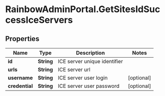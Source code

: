 # RainbowAdminPortal.GetSitesIdSuccessIceServers

## Properties

Name | Type | Description | Notes
------------ | ------------- | ------------- | -------------
**id** | **String** | ICE server unique identifier | 
**urls** | **String** | ICE server url | 
**username** | **String** | ICE server user login | [optional] 
**credential** | **String** | ICE server user password | [optional] 


